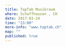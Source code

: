 ```yaml
---
title: TapTab Musikraum
where: Schaffhausen , CH 
date: 2017-03-24
time: "23:00"
more-info: "www.taptab.ch"
map: ""
published: true
---
```

